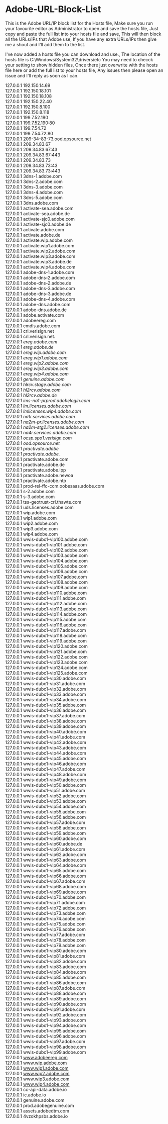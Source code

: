 # Adobe-URL-Block-List
This is the Adobe URL/IP block list for the Hosts file,
Make sure you run your favourite editor as Administrator to open and save the hosts file,
Just copy and paste the full list into your hosts file and save, This will then block all the URLs/IPs that Adobe use,
If you have any extra URLs/IPs then give me a shout and I'll add them to the list.

I've now added a hosts file you can download and use.,
The location of the hosts file is C:\Windows\System32\drivers\etc
You may need to checck your setting to show hidden files, Once there just overwrite with the hosts file here or add the full list to your hosts file,
Any issues then please open an issue and I'll reply as soon as I can.

127.0.0.1 192.150.14.69<br>
127.0.0.1 192.150.18.101<br>
127.0.0.1 192.150.18.108<br>
127.0.0.1 192.150.22.40<br>
127.0.0.1 192.150.8.100<br>
127.0.0.1 192.150.8.118<br>
127.0.0.1 199.7.52.190<br>
127.0.0.1 199.7.52.190:80<br>
127.0.0.1 199.7.54.72<br>
127.0.0.1 199.7.54.72:80<br>
127.0.0.1 209-34-83-73.ood.opsource.net<br>
127.0.0.1 209.34.83.67<br>
127.0.0.1 209.34.83.67:43<br>
127.0.0.1 209.34.83.67:443<br>
127.0.0.1 209.34.83.73<br>
127.0.0.1 209.34.83.73:43<br>
127.0.0.1 209.34.83.73:443<br>
127.0.0.1 3dns-1.adobe.com<br>
127.0.0.1 3dns-2.adobe.com<br>
127.0.0.1 3dns-3.adobe.com<br>
127.0.0.1 3dns-4.adobe.com<br>
127.0.0.1 3dns-5.adobe.com<br>
127.0.0.1 3dns.adobe.com<br>
127.0.0.1 activate-sea.adobe.com<br>
127.0.0.1 activate-sea.adobe.de<br>
127.0.0.1 activate-sjc0.adobe.com<br>
127.0.0.1 activate-sjc0.adobe.de<br>
127.0.0.1 activate.adobe.com<br>
127.0.0.1 activate.adobe.de<br>
127.0.0.1 activate.wip.adobe.com<br>
127.0.0.1 activate.wip1.adobe.com<br>
127.0.0.1 activate.wip2.adobe.com<br>
127.0.0.1 activate.wip3.adobe.com<br>
127.0.0.1 activate.wip3.adobe.de<br>
127.0.0.1 activate.wip4.adobe.com<br>
127.0.0.1 adobe-dns-1.adobe.com<br>
127.0.0.1 adobe-dns-2.adobe.com<br>
127.0.0.1 adobe-dns-2.adobe.de<br>
127.0.0.1 adobe-dns-3.adobe.com<br>
127.0.0.1 adobe-dns-3.adobe.de<br>
127.0.0.1 adobe-dns-4.adobe.com<br>
127.0.0.1 adobe-dns.adobe.com<br>
127.0.0.1 adobe-dns.adobe.de<br>
127.0.0.1 adobe.activate.com<br>
127.0.0.1 adobeereg.com<br>
127.0.0.1 cmdls.adobe.com<br>
127.0.0.1 crl.verisign.net<br>
127.0.0.1 crl.verisign.net.*<br>
127.0.0.1 ereg.adobe.com<br>
127.0.0.1 ereg.adobe.de<br>
127.0.0.1 ereg.wip.adobe.com<br>
127.0.0.1 ereg.wip1.adobe.com<br>
127.0.0.1 ereg.wip2.adobe.com<br>
127.0.0.1 ereg.wip3.adobe.com<br>
127.0.0.1 ereg.wip4.adobe.com<br>
127.0.0.1 genuine.adobe.com<br>
127.0.0.1 hlrcv.stage.adobe.com<br>
127.0.0.1 hl2rcv.adobe.com<br>
127.0.0.1 hl2rcv.adobe.de<br>
127.0.0.1 ims-na1-prprod.adobelogin.com<br>
127.0.0.1 lm.licenses.adobe.com<br>
127.0.0.1 lmlicenses.wip4.adobe.com<br>
127.0.0.1 na1r.services.adobe.com<br>
127.0.0.1 na2m-pr.licenses.adobe.com<br>
127.0.0.1 na2m-stg2.licenses.adobe.com<br>
127.0.0.1 na4r.services.adobe.com<br>
127.0.0.1 ocsp.spo1.verisign.com<br>
127.0.0.1 ood.opsource.net<br>
127.0.0.1 practivate.adobe<br>
127.0.0.1 practivate.adobe.*<br>
127.0.0.1 practivate.adobe.com<br>
127.0.0.1 practivate.adobe.de<br>
127.0.0.1 practivate.adobe.ipp<br>
127.0.0.1 practivate.adobe.newoa<br>
127.0.0.1 practivate.adobe.ntp<br>
127.0.0.1 prod-rel-ffc-ccm.oobesaas.adobe.com<br>
127.0.0.1 s-2.adobe.com<br>
127.0.0.1 s-3.adobe.com<br>
127.0.0.1 tss-geotrust-crl.thawte.com<br>
127.0.0.1 uds.licenses.adobe.com<br>
127.0.0.1 wip.adobe.com<br>
127.0.0.1 wip1.adobe.com<br>
127.0.0.1 wip2.adobe.com<br>
127.0.0.1 wip3.adobe.com<br>
127.0.0.1 wip4.adobe.com<br>
127.0.0.1 wwis-dubc1-vip100.adobe.com<br>
127.0.0.1 wwis-dubc1-vip101.adobe.com<br>
127.0.0.1 wwis-dubc1-vip102.adobe.com<br>
127.0.0.1 wwis-dubc1-vip103.adobe.com<br>
127.0.0.1 wwis-dubc1-vip104.adobe.com<br>
127.0.0.1 wwis-dubc1-vip105.adobe.com<br>
127.0.0.1 wwis-dubc1-vip106.adobe.com<br>
127.0.0.1 wwis-dubc1-vip107.adobe.com<br>
127.0.0.1 wwis-dubc1-vip108.adobe.com<br>
127.0.0.1 wwis-dubc1-vip109.adobe.com<br>
127.0.0.1 wwis-dubc1-vip110.adobe.com<br>
127.0.0.1 wwis-dubc1-vip111.adobe.com<br>
127.0.0.1 wwis-dubc1-vip112.adobe.com<br>
127.0.0.1 wwis-dubc1-vip113.adobe.com<br>
127.0.0.1 wwis-dubc1-vip114.adobe.com<br>
127.0.0.1 wwis-dubc1-vip115.adobe.com<br>
127.0.0.1 wwis-dubc1-vip116.adobe.com<br>
127.0.0.1 wwis-dubc1-vip117.adobe.com<br>
127.0.0.1 wwis-dubc1-vip118.adobe.com<br>
127.0.0.1 wwis-dubc1-vip119.adobe.com<br>
127.0.0.1 wwis-dubc1-vip120.adobe.com<br>
127.0.0.1 wwis-dubc1-vip121.adobe.com<br>
127.0.0.1 wwis-dubc1-vip122.adobe.com<br>
127.0.0.1 wwis-dubc1-vip123.adobe.com<br>
127.0.0.1 wwis-dubc1-vip124.adobe.com<br>
127.0.0.1 wwis-dubc1-vip125.adobe.com<br>
127.0.0.1 wwis-dubc1-vip30.adobe.com<br>
127.0.0.1 wwis-dubc1-vip31.adobe.com<br>
127.0.0.1 wwis-dubc1-vip32.adobe.com<br>
127.0.0.1 wwis-dubc1-vip33.adobe.com<br>
127.0.0.1 wwis-dubc1-vip34.adobe.com<br>
127.0.0.1 wwis-dubc1-vip35.adobe.com<br>
127.0.0.1 wwis-dubc1-vip36.adobe.com<br>
127.0.0.1 wwis-dubc1-vip37.adobe.com<br>
127.0.0.1 wwis-dubc1-vip38.adobe.com<br>
127.0.0.1 wwis-dubc1-vip39.adobe.com<br>
127.0.0.1 wwis-dubc1-vip40.adobe.com<br>
127.0.0.1 wwis-dubc1-vip41.adobe.com<br>
127.0.0.1 wwis-dubc1-vip42.adobe.com<br>
127.0.0.1 wwis-dubc1-vip43.adobe.com<br>
127.0.0.1 wwis-dubc1-vip44.adobe.com<br>
127.0.0.1 wwis-dubc1-vip45.adobe.com<br>
127.0.0.1 wwis-dubc1-vip46.adobe.com<br>
127.0.0.1 wwis-dubc1-vip47.adobe.com<br>
127.0.0.1 wwis-dubc1-vip48.adobe.com<br>
127.0.0.1 wwis-dubc1-vip49.adobe.com<br>
127.0.0.1 wwis-dubc1-vip50.adobe.com<br>
127.0.0.1 wwis-dubc1-vip51.adobe.com<br>
127.0.0.1 wwis-dubc1-vip52.adobe.com<br>
127.0.0.1 wwis-dubc1-vip53.adobe.com<br>
127.0.0.1 wwis-dubc1-vip54.adobe.com<br>
127.0.0.1 wwis-dubc1-vip55.adobe.com<br>
127.0.0.1 wwis-dubc1-vip56.adobe.com<br>
127.0.0.1 wwis-dubc1-vip57.adobe.com<br>
127.0.0.1 wwis-dubc1-vip58.adobe.com<br>
127.0.0.1 wwis-dubc1-vip59.adobe.com<br>
127.0.0.1 wwis-dubc1-vip60.adobe.com<br>
127.0.0.1 wwis-dubc1-vip60.adobe.de<br>
127.0.0.1 wwis-dubc1-vip61.adobe.com<br>
127.0.0.1 wwis-dubc1-vip62.adobe.com<br>
127.0.0.1 wwis-dubc1-vip63.adobe.com<br>
127.0.0.1 wwis-dubc1-vip64.adobe.com<br>
127.0.0.1 wwis-dubc1-vip65.adobe.com<br>
127.0.0.1 wwis-dubc1-vip66.adobe.com<br>
127.0.0.1 wwis-dubc1-vip67.adobe.com<br>
127.0.0.1 wwis-dubc1-vip68.adobe.com<br>
127.0.0.1 wwis-dubc1-vip69.adobe.com<br>
127.0.0.1 wwis-dubc1-vip70.adobe.com<br>
127.0.0.1 wwis-dubc1-vip71.adobe.com<br>
127.0.0.1 wwis-dubc1-vip72.adobe.com<br>
127.0.0.1 wwis-dubc1-vip73.adobe.com<br>
127.0.0.1 wwis-dubc1-vip74.adobe.com<br>
127.0.0.1 wwis-dubc1-vip75.adobe.com<br>
127.0.0.1 wwis-dubc1-vip76.adobe.com<br>
127.0.0.1 wwis-dubc1-vip77.adobe.com<br>
127.0.0.1 wwis-dubc1-vip78.adobe.com<br>
127.0.0.1 wwis-dubc1-vip79.adobe.com<br>
127.0.0.1 wwis-dubc1-vip80.adobe.com<br>
127.0.0.1 wwis-dubc1-vip81.adobe.com<br>
127.0.0.1 wwis-dubc1-vip82.adobe.com<br>
127.0.0.1 wwis-dubc1-vip83.adobe.com<br>
127.0.0.1 wwis-dubc1-vip84.adobe.com<br>
127.0.0.1 wwis-dubc1-vip85.adobe.com<br>
127.0.0.1 wwis-dubc1-vip86.adobe.com<br>
127.0.0.1 wwis-dubc1-vip87.adobe.com<br>
127.0.0.1 wwis-dubc1-vip88.adobe.com<br>
127.0.0.1 wwis-dubc1-vip89.adobe.com<br>
127.0.0.1 wwis-dubc1-vip90.adobe.com<br>
127.0.0.1 wwis-dubc1-vip91.adobe.com<br>
127.0.0.1 wwis-dubc1-vip92.adobe.com<br>
127.0.0.1 wwis-dubc1-vip93.adobe.com<br>
127.0.0.1 wwis-dubc1-vip94.adobe.com<br>
127.0.0.1 wwis-dubc1-vip95.adobe.com<br>
127.0.0.1 wwis-dubc1-vip96.adobe.com<br>
127.0.0.1 wwis-dubc1-vip97.adobe.com<br>
127.0.0.1 wwis-dubc1-vip98.adobe.com<br>
127.0.0.1 wwis-dubc1-vip99.adobe.com<br>
127.0.0.1 www.adobeereg.com<br>
127.0.0.1 www.wip.adobe.com<br>
127.0.0.1 www.wip1.adobe.com<br>
127.0.0.1 www.wip2.adobe.com<br>
127.0.0.1 www.wip3.adobe.com<br>
127.0.0.1 www.wip4.adobe.com<br>
127.0.0.1 cc-api-data.adobe.io<br>
127.0.0.1 ic.adobe.io<br>
127.0.0.1 genuine.adobe.com<br>
127.0.0.1 prod.adobegenuine.com<br>
127.0.0.1 assets.adobedtm.com<br>
127.0.0.1 4vzokhpsbs.adobe.io
